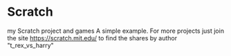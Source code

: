 # Scratch
my Scratch project and games
A simple example. For more projects just join the site https://scratch.mit.edu/ to find the shares by author "t_rex_vs_harry"
